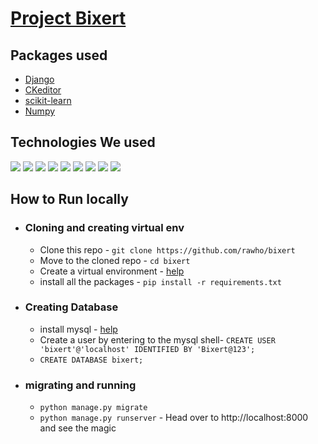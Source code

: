 # [Project Bixert](https://bixert.xyz/)

## Packages used 
- [Django](https://www.djangoproject.com/)
- [CKeditor](https://ckeditor.com/)
- [scikit-learn](https://scikit-learn.org/stable/)
- [Numpy](https://numpy.org/)

## Technologies We used
![](https://img.shields.io/badge/DJANGO-5da673?style=for-the-badge&logo=django&logoColor=white)
![](https://img.shields.io/badge/sklearn-ed9437?style=for-the-badge&logo=scikit-learn&logoColor=white)
![](https://img.shields.io/badge/mysql-1a5382?style=for-the-badge&logo=mysql&logoColor=white)
![](https://img.shields.io/badge/aws-232f3e?style=for-the-badge&logo=amazon&logoColor=ed921c)
![](https://img.shields.io/badge/HTML5-E34F26?style=for-the-badge&logo=html5&logoColor=white)
![](https://img.shields.io/badge/JavaScript-F7DF1E?style=for-the-badge&logo=javascript&logoColor=black)
![](https://img.shields.io/badge/CSS3-1572B6?style=for-the-badge&logo=css3&logoColor=white)
![](https://img.shields.io/badge/Sass-CC6699?style=for-the-badge&logo=sass&logoColor=white)
![](https://img.shields.io/badge/FireBase-3997de?style=for-the-badge&logo=firebase&logoColor=f6be0f)


## How to Run locally

- ### Cloning and creating virtual env
  - Clone this repo - `git clone https://github.com/rawho/bixert`
  - Move to the cloned repo - `cd bixert`
  - Create a virtual environment - [help](https://packaging.python.org/guides/installing-using-pip-and-virtual-environments/#creating-a-virtual-environment)
  - install all the packages - `pip install -r requirements.txt`
- ### Creating Database
  - install mysql - [help](https://www.javatpoint.com/how-to-install-mysql)
  - Create a user by entering to the mysql shell- `CREATE USER 'bixert'@'localhost' IDENTIFIED BY 'Bixert@123';`
  - `CREATE DATABASE bixert;`
- ### migrating and running
  - `python manage.py migrate`
  - `python manage.py runserver` - Head over to http://localhost:8000 and see the magic 

